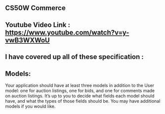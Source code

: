CS50W Commerce 
--------------

Youtube Video Link : https://www.youtube.com/watch?v=y-vwB3WXWoU
-----------------------------------------------------------------

I have covered up all of these specification : 
----------------------------------------------

Models:
-------------------------------------------------------------------------------------------------------------------------------------------------------------------------
 Your application should have at least three models in addition to the User model: one for auction listings, one for bids, and one for comments made on auction listings.
 It’s up to you to decide what fields each model should have, and what the types of those fields should be. 
 You may have additional models if you would like.

 
